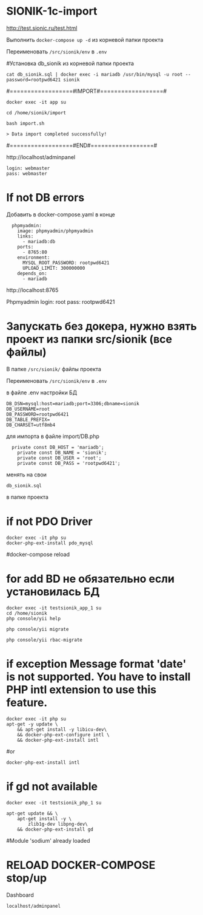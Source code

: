 # SIONIK-1c-import

http://test.sionic.ru/test.html

Выполнить ```docker-compose up -d``` из корневой папки проекта

Переименовать ```/src/sionik/env``` в ```.env```

#Установка db_sionik из корневой папки проекта 

```
cat db_sionik.sql | docker exec -i mariadb /usr/bin/mysql -u root --password=rootpwd6421 sionik
```

#==================#IMPORT#==================#
```
docker exec -it app su

cd /home/sionik/import

bash import.sh 

> Data import completed successfully!
```
#==================#END#==================#


http://localhost/adminpanel
```
login: webmaster
pass: webmaster
```

# If not DB errors

Добавить в docker-compose.yaml в конце 
```
  phpmyadmin:
    image: phpmyadmin/phpmyadmin
    links: 
      - mariadb:db
    ports:
      - 8765:80
    environment:
      MYSQL_ROOT_PASSWORD: rootpwd6421
      UPLOAD_LIMIT: 300000000
    depends_on:
      - mariadb
```
http://localhost:8765

Phpmyadmin 
login: root
pass: rootpwd6421

# Запускать без докера, нужно взять проект из папки src/sionik (все файлы)

В папке ```/src/sionik/``` файлы проекта

Переименовать ```/src/sionik/env``` в ```.env```

в файле .env настройки БД 
```
DB_DSN=mysql:host=mariadb;port=3306;dbname=sionik
DB_USERNAME=root
DB_PASSWORD=rootpwd6421
DB_TABLE_PREFIX=
DB_CHARSET=utf8mb4
```

для импорта в файле import/DB.php
```
  private const DB_HOST = 'mariadb';
	private const DB_NAME = 'sionik';
	private const DB_USER = 'root';
	private const DB_PASS = 'rootpwd6421';
```
менять на свои
```
db_sionik.sql
```
в папке проекта 

# if not PDO Driver
```
docker exec -it php su
docker-php-ext-install pdo_mysql
```
#docker-compose reload 

# for add BD не обязательно если установилась  БД 
```
docker exec -it testsionik_app_1 su
cd /home/sionik
php console/yii help

php console/yii migrate

php console/yii rbac-migrate
```
# if exception Message format 'date' is not supported. You have to install PHP intl extension to use this feature.
```
docker exec -it php su
apt-get -y update \
    && apt-get install -y libicu-dev\
    && docker-php-ext-configure intl \
    && docker-php-ext-install intl
```
#or 
```
docker-php-ext-install intl
```

# if gd not available 
```
docker exec -it testsionik_php_1 su

apt-get update && \
    apt-get install -y \
        zlib1g-dev libpng-dev\
    && docker-php-ext-install gd
```

#Module 'sodium' already loaded

# RELOAD DOCKER-COMPOSE stop/up 

Dashboard

```
localhost/adminpanel
```

